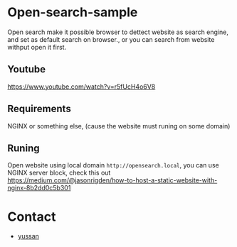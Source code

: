 # Open-search-sample
Open search make it possible browser to dettect website as search engine, and set as default search on browser., or you can search from website withput open it first.

## Youtube
https://www.youtube.com/watch?v=r5fUcH4o6V8

## Requirements
NGINX or something else, (cause the website must runing on some domain)

## Runing
Open website using local domain `http://opensearch.local`, you can use NGINX server block, check this out https://medium.com/@jasonrigden/how-to-host-a-static-website-with-nginx-8b2dd0c5b301

# Contact
- [yussan](https://twitter.com/xyussanx)
